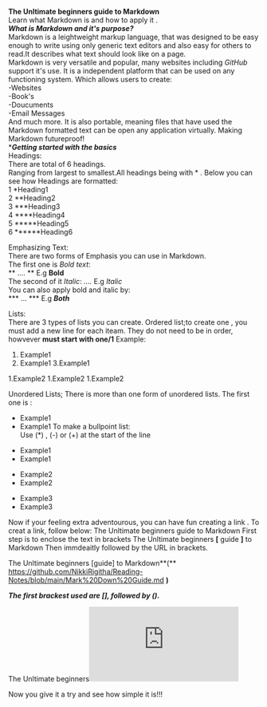 **The Unltimate beginners guide to Markdown**  
Learn what Markdown is and how to apply it .  
***What is Markdown and it's purpose?***  
Markdown is a leightweight markup language, that was designed to be easy enough to write using only generic text editors and also easy for others to read.It describes what text should look like on a page.  
Markdown is very versatile and popular, many websites including *GitHub* support it's use.  It is a independent platform that can be used on any functioning system. Which allows users to create:  
-Websites  
-Book's    
-Doucuments  
-Email Messages    
And much more. It is also portable, meaning files that have used the Markdown formatted text can be open any application virtually. Making Markdown futureproof!  
****Getting started with the basics***  
Headings:     
There are total of 6 headings.    
Ranging from largest to smallest.All headings being with * . Below you can see how Headings are formatted:  
1 *Heading1   
2 **Heading2  
3 ***Heading3  
4 ****Heading4  
5 *****Heading5  
6 ******Heading6 

Emphasizing Text:  
There are two forms of Emphasis you can use in Markdown.     
The first one is *Bold text*:  
** .... ** E.g  **Bold**   
The second of it *Italic*:
*....* E.g *Italic*  
You can also apply bold and italic by:  
*** ... *** E.g ***Both***  

Lists:  
There are 3 types of lists you can create.
Ordered list;to create one , you must add a new line for each iteam. They do not need to be in order, howvever **must start with one/1**
Example:
1. Example1
2. Example1
3.Example1

1.Example2
1.Example2
1.Example2  

Unordered Lists; There is more than one form of unordered lists.
The first one is :
- Example1
- Example1
To make a bullpoint list:  
Use (*) , (-) or (+) at the start of the line    
* Example1    
* Example1    
- Example2  
- Example2  
+ Example3  
+ Example3  

Now if your feeling extra adventourous, you can have fun creating a link .
To creat a link, follow below:
The Unltimate beginners guide to Markdown
First step is to enclose the text in brackets 
The Unltimate beginners **[** guide **]** to Markdown
Then immdeaitly followed by the URL in brackets. 

The Unltimate beginners [guide]  to Markdown**(** https://github.com/NikkiRigitha/Reading-Notes/blob/main/Mark%20Down%20Guide.md **)**

***The first brackest used are [], followed by ().***


The Unltimate beginners![guide  to Markdown](https://github.com/NikkiRigitha/Reading-Notes/blob/main/Mark%20Down%20Guide.md)

Now you give it a try and see how simple it is!!!









